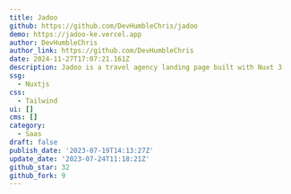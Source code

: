 ```yaml
---
title: Jadoo
github: https://github.com/DevHumbleChris/jadoo
demo: https://jadoo-ke.vercel.app
author: DevHumbleChris
author_link: https://github.com/DevHumbleChris
date: 2024-11-27T17:07:21.161Z
description: Jadoo is a travel agency landing page built with Nuxt 3
ssg:
  - Nuxtjs
css:
  - Tailwind
ui: []
cms: []
category:
  - Saas
draft: false
publish_date: '2023-07-19T14:13:27Z'
update_date: '2023-07-24T11:18:21Z'
github_star: 32
github_fork: 9
---
```

